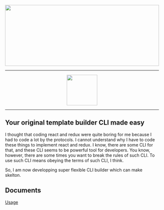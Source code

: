 <p align="center">
  <img src="https://cdn.rawgit.com/RyosukeCla/skelt/51777efe/skelt.svg" width="100%" height="200"/>
</p>
<hr>
<p align="center">
  <a href="https://travis-ci.org/RyosukeCla/skelt" align="center">
    <img src="https://travis-ci.org/RyosukeCla/skelt.svg?branch=master" width="100"/>
  </a>
</p>
<hr>

## Your original template builder CLI made easy

I thought that coding react and redux were quite boring for me because I had to code a lot by the protocols. I cannot understand why I have to code these things to implement react and redux. I know, there are some CLI for that, and these CLI seems to be powerful tool for developers. You know, however, there are some times you want to break the rules of such CLI. To use such CLI means obeying the terms of such CLI, I think.

So, I am now developping super flexible CLI builder which can make skelton.

## Documents
[Usage](./src/usage.md)
